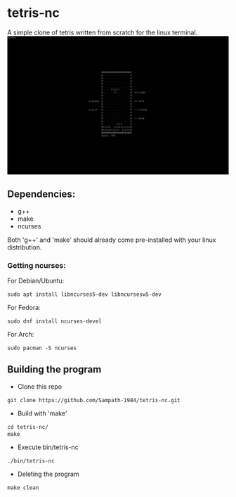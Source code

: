 # tetris-nc
A simple clone of tetris written from scratch for the linux terminal.
![Screenshot](images/screenshot.png)

## Dependencies:
- g++
- make
- ncurses

Both 'g++' and 'make' should already come pre-installed with your linux distribution.

### Getting ncurses:
For Debian/Ubuntu:
```
sudo apt install libncurses5-dev libncursesw5-dev
```
For Fedora:
```
sudo dnf install ncurses-devel
```
For Arch:
```
sudo pacman -S ncurses
```

## Building the program
- Clone this repo
```
git clone https://github.com/Sampath-1984/tetris-nc.git
```
- Build with 'make'
```
cd tetris-nc/
make
```
- Execute bin/tetris-nc
```
./bin/tetris-nc
```
- Deleting the program
```
make clean
```
